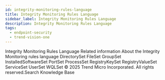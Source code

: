 ```yaml
---
id: integrity-monitoring-rules-language
title: Integrity Monitoring Rules Language
sidebar_label: Integrity Monitoring Rules Language
description: Integrity Monitoring Rules Language
tags:
  - endpoint-security
  - trend-vision-one
---
```


 Integrity Monitoring Rules Language Related information About the Integrity Monitoring rules language DirectorySet FileSet GroupSet InstalledSoftwareSet PortSet ProcessSet RegistryKeySet RegistryValueSet ServiceSet UserSet WQLSet © 2025 Trend Micro Incorporated. All rights reserved.Search Knowledge Base